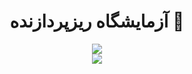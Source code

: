 <h1 align="center">آزمایشگاه ریزپردازنده 🔬</h1>

<div align="center">
<img src="https://img.shields.io/badge/Microprocessor-Week--7-%23E91E63?style=for-the-badge&logo=arduino&logoSize=auto&labelColor=%2300897B">
<div>

<div align="center">
<img src="https://img.shields.io/badge/Date-1403%20%2F%208%20%2F%2022-orange?style=for-the-badge&labelColor=%237E57C2">
</div>
